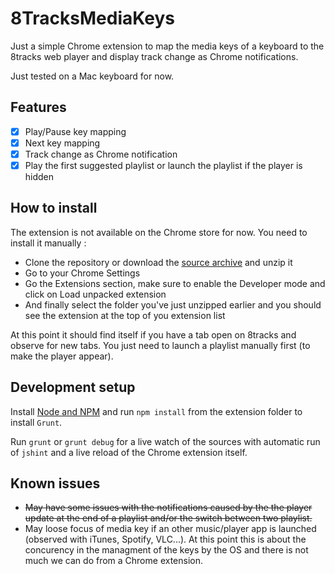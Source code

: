 8TracksMediaKeys
================

Just a simple Chrome extension to map the media keys of a keyboard to the 8tracks web player and display track change as Chrome notifications.

Just tested on a Mac keyboard for now.

## Features

- [x] Play/Pause key mapping
- [x] Next key mapping
- [x] Track change as Chrome notification
- [x] Play the first suggested playlist or launch the playlist if the player is hidden

## How to install

The extension is not available on the Chrome store for now. You need to install it manually :

* Clone the repository or download the [source archive](https://github.com/tibo/8TracksMediaKeys/archive/master.zip) and unzip it
* Go to your Chrome Settings
* Go the Extensions section, make sure to enable the Developer mode and click on Load unpacked extension
* And finally select the folder you've just unzipped earlier and you should see the extension at the top of you extension list

At this point it should find itself if you have a tab open on 8tracks and observe for new tabs.
You just need to launch a playlist manually first (to make the player appear).

## Development setup

Install [Node and NPM](https://nodejs.org/download/) and run `npm install` from the extension folder to install `Grunt`.

Run `grunt` or `grunt debug` for a live watch of the sources with automatic run of `jshint` and a live reload of the Chrome extension itself.

## Known issues

* ~~May have some issues with the notifications caused by the the player update at the end of a playlist and/or the switch between two playlist.~~
* May loose focus of media key if an other music/player app is launched (observed with iTunes, Spotify, VLC...). At this point this is about the concurency in the managment of the keys by the OS and there is not much we can do from a Chrome extension.
